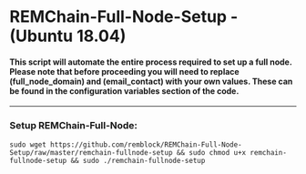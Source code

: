 # REMChain-Full-Node-Setup - (Ubuntu 18.04)

#### This script will automate the entire process required to set up a full node. Please note that before proceeding you will need to replace (full_node_domain) and (email_contact) with your own values. These can be found in the configuration variables section of the code.

***

### Setup REMChain-Full-Node:

```
sudo wget https://github.com/remblock/REMChain-Full-Node-Setup/raw/master/remchain-fullnode-setup && sudo chmod u+x remchain-fullnode-setup && sudo ./remchain-fullnode-setup
```
